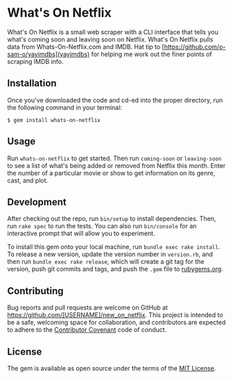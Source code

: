 # What's On Netflix

What's On Netflix is a small web scraper with a CLI interface that tells you what's coming soon and leaving soon on Netflix. What's On Netflix pulls data from Whats-On-Netflix.com and IMDB. Hat tip to [https://github.com/o-sam-o/yayimdbs](yayimdbs) for helping me work out the finer points of scraping IMDB info.

## Installation

Once you've downloaded the code and cd-ed into the proper directory, run the following command in your terminal:

    $ gem install whats-on-netflix

## Usage

Run `whats-on-netflix` to get started. Then run `coming-soon` or `leaving-soon` to see a list of what's being added or removed from Netflix this month. Enter the number of a particular movie or show to get information on its genre, cast, and plot.

## Development

After checking out the repo, run `bin/setup` to install dependencies. Then, run `rake spec` to run the tests. You can also run `bin/console` for an interactive prompt that will allow you to experiment.

To install this gem onto your local machine, run `bundle exec rake install`. To release a new version, update the version number in `version.rb`, and then run `bundle exec rake release`, which will create a git tag for the version, push git commits and tags, and push the `.gem` file to [rubygems.org](https://rubygems.org).

## Contributing

Bug reports and pull requests are welcome on GitHub at https://github.com/[USERNAME]/new_on_netflix. This project is intended to be a safe, welcoming space for collaboration, and contributors are expected to adhere to the [Contributor Covenant](http://contributor-covenant.org) code of conduct.


## License

The gem is available as open source under the terms of the [MIT License](http://opensource.org/licenses/MIT).

